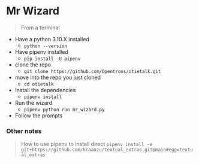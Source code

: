 # Mr Wizard

> From a terminal

- Have a python 3.10.X installed
  - `python --version`
- Have pipenv installed
  - `pip install -U pipenv`
- clone the repo
    - `git clone https://github.com/Opentrons/otietalk.git`
- move into the repo you just cloned
    - `cd otietalk`
- Install the dependencies
    - `pipenv install`
- Run the wizard
    - `pipenv python run mr_wizard.py`
- Follow the prompts


### Other notes

> How to use pipenv to install direct `pipenv install -e git+https://github.com/kraanzu/textual_extras.git@main#egg=textual_extras`
